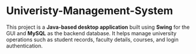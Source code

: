 # Univeristy-Management-System
This project is a **Java-based desktop application** built using **Swing** for the GUI and **MySQL** as the backend database.   It helps manage university operations such as student records, faculty details, courses, and login authentication.
